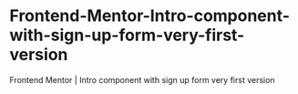 # Frontend-Mentor-Intro-component-with-sign-up-form-very-first-version
Frontend Mentor | Intro component with sign up form very first version
